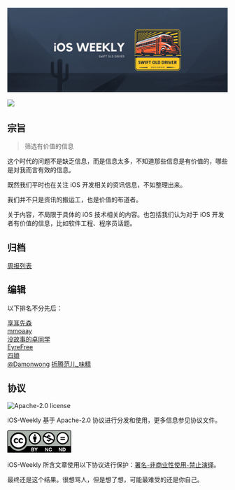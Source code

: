 ![](/assets/ios-weekly.png)

[![](https://img.shields.io/badge/made%20with-%3C3-orange.svg)](https://raw.githubusercontent.com/EyreFree/EFQRCode/assets/icon/MadeWith%3C3.png)

## 宗旨

> 筛选有价值的信息

这个时代的问题不是缺乏信息，而是信息太多，不知道那些信息是有价值的，哪些是对我而言有效的信息。

既然我们平时也在关注 iOS 开发相关的资讯信息，不如整理出来。

我们并不只是资讯的搬运工，也是价值的布道者。

关于内容，不局限于具体的 iOS 技术相关的内容。也包括我们认为对于 iOS 开发者有价值的信息，比如软件工程、程序员话题。

## 归档

[周报列表](https://github.com/SwiftOldDriver/iOS-Weekly/tree/master/Reports)

## 编辑

以下排名不分先后：

[享耳先森](https://github.com/iblacksun)  
[mmoaay](https://github.com/mmoaay)  
[没故事的卓同学](https://github.com/lacklock)  
[EyreFree](https://github.com/EyreFree)  
[四娘](https://github.com/kemchenj)  
[@Damonwong](https://weibo.com/damonone)
[折腾范儿_味精](https://github.com/awhisper)

## 协议

<img alt="Apache-2.0 license" src="https://lucene.apache.org/images/mantle-power.png" width="128">

iOS-Weekly 基于 Apache-2.0 协议进行分发和使用，更多信息参见协议文件。

<img src='https://raw.githubusercontent.com/EyreFree/EFArticles/master/res/cc-by-nc-nd.png' width='145.77' height='51'/>

iOS-Weekly 所含文章使用以下协议进行保护：[署名-非商业性使用-禁止演绎](http://creativecommons.org/licenses/by-nc-nd/3.0/cn/)。



最终还是这个结果。很想骂人，但是想了想，可能最难受的还是你自己。

